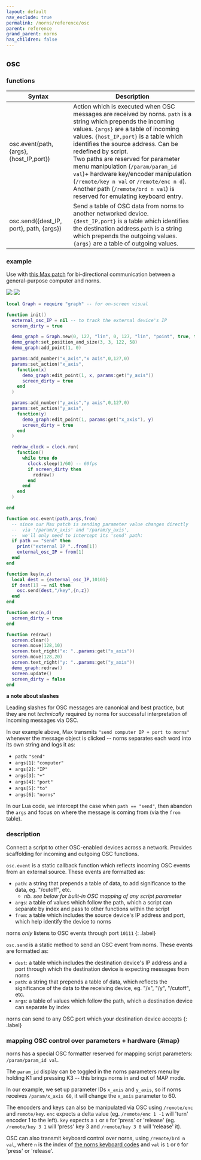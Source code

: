 ```yaml
---
layout: default
nav_exclude: true
permalink: /norns/reference/osc
parent: reference
grand_parent: norns
has_children: false
---
```


## osc

### functions

| Syntax                                  | Description                                                                                                                                                                                                                                                                                                                                                                                                                                                                                                       |
| --------------------------------------- | ----------------------------------------------------------------------------------------------------------------------------------------------------------------------------------------------------------------------------------------------------------------------------------------------------------------------------------------------------------------------------------------------------------------------------------------------------------------------------------------------------------------- |
| osc.event(path,{args},{host_IP,port})   | Action which is executed when OSC messages are received by norns. `path` is a string which prepends the incoming values. `{args}` are a table of incoming values. `{host_IP,port}` is a table which identifies the source address. Can be redefined by script.<br/>Two paths are reserved for parameter menu manipulation (`/param/param_id val`)+ hardware key/encoder manipulation (`/remote/key n val` or `/remote/enc n d`).<br/>Another path (`/remote/brd n val`) is reserved for emulating keyboard entry. |
| osc.send({dest_IP, port}, path, {args}) | Send a table of OSC data from norns to another networked device. `{dest_IP,port}` is a table which identifies the destination address.`path` is a string which prepends the outgoing values. `{args}` are a table of outgoing values.                                                                                                                                                                                                                                                                             |

### example

Use with [this Max patch](https://gist.github.com/dndrks/2dd205a11c2ae1237fadcc40bc13a89b) for bi-directional communication between a general-purpose computer and norns.

![](./../image/reference-images/osc-max-example.png)
![](./../image/reference-images/osc-graph-example.png)

```lua
local Graph = require "graph" -- for on-screen visual

function init()
  external_osc_IP = nil -- to track the external device's IP
  screen_dirty = true

  demo_graph = Graph.new(0, 127, "lin", 0, 127, "lin", "point", true, true)
  demo_graph:set_position_and_size(3, 3, 122, 58)
  demo_graph:add_point(1, 0)

  params:add_number("x_axis","x axis",0,127,0)
  params:set_action("x_axis",
    function(x)
      demo_graph:edit_point(1, x, params:get("y_axis"))
      screen_dirty = true
    end
  )

  params:add_number("y_axis","y axis",0,127,0)
  params:set_action("y_axis",
    function(y)
      demo_graph:edit_point(1, params:get("x_axis"), y)
      screen_dirty = true
    end
  )

  redraw_clock = clock.run(
    function()
      while true do
        clock.sleep(1/60) -- 60fps
        if screen_dirty then
          redraw()
        end
      end
    end
  )

end

function osc.event(path,args,from)
  -- since our Max patch is sending parameter value changes directly
  --  via '/param/x_axis' and '/param/y_axis',
  --  we'll only need to intercept its 'send' path:
  if path == "send" then
    print("external IP "..from[1])
    external_osc_IP = from[1]
  end
end

function key(n,z)
  local dest = {external_osc_IP,10101}
  if dest[1] ~= nil then
    osc.send(dest,"/key",{n,z})
  end
end

function enc(n,d)
  screen_dirty = true
end

function redraw()
  screen.clear()
  screen.move(128,10)
  screen.text_right("x: "..params:get("x_axis"))
  screen.move(128,20)
  screen.text_right("y: "..params:get("y_axis"))
  demo_graph:redraw()
  screen.update()
  screen_dirty = false
end
```

**a note about slashes**

Leading slashes for OSC messages are canonical and best practice, but they are not *technically* required by norns for successful interpretation of incoming messages via OSC.

In our example above, Max transmits `"send computer IP + port to norns"` whenever the message object is clicked -- norns separates each word into its own string and logs it as:

- `path`: `"send"`
- `args[1]`: `"computer"`
- `args[2]`: `"IP"`
- `args[3]`: `"+"`
- `args[4]`: `"port"`
- `args[5]`: `"to"`
- `args[6]`: `"norns"`

In our Lua code, we intercept the case when `path == "send"`, then abandon the `args` and focus on where the message is coming from (via the `from` table).

### description

Connect a script to other OSC-enabled devices across a network. Provides scaffolding for incoming and outgoing OSC functions.

`osc.event` is a static callback function which reflects incoming OSC events from an external source. These events are formatted as:

- `path`: a string that prepends a table of data, to add significance to the data, eg. "/cutoff", etc.
  - *nb. see below for built-in OSC mapping of any script parameter*
- `args`: a table of values which follow the path, which a script can separate by index and pass to other functions within the script
- `from`: a table which includes the source device's IP address and port, which help identify the device to norns

norns *only* listens to OSC events through port `10111`
{: .label}

`osc.send` is a static method to send an OSC event from norns. These events are formatted as:

- `dest`: a table which includes the destination device's IP address and a port through which the destination device is expecting messages from norns
- `path`: a string that prepends a table of data, which reflects the significance of the data to the receiving device, eg. "/x", "/y", "/cutoff", etc.
- `args`: a table of values which follow the path, which a destination device can separate by index

norns can send to any OSC port which your destination device accepts
{: .label}

### mapping OSC control over parameters + hardware {#map}

norns has a special OSC formatter reserved for mapping script parameters: `/param/param_id val`.

The `param_id` display can be toggled in the norns parameters menu by holding K1 and pressing K3 -- this brings norns in and out of MAP mode.

In our example, we set up parameter IDs `x_axis` and `y_axis`, so if norns receives `/param/x_axis 60`, it will change the `x_axis` parameter to 60.

The encoders and keys can also be manipulated via OSC using `/remote/enc` and `remote/key`. `enc` expects a delta value (eg. `/remote/enc 1 -1` will 'turn' encoder 1 to the left). `key` expects a `1` or `0` for 'press' or 'release' (eg. `/remote/key 3 1` will 'press' key 3 and `/remote/key 3 0` will 'release' it).

OSC can also transmit keyboard control over norns, using `/remote/brd n val`, where `n` is the index of [the norns keyboard codes](https://github.com/monome/norns/blob/main/lua/core/keyboard.lua#L154-L280) and `val` is `1` or `0` for 'press' or 'release'.
